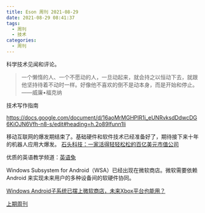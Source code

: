 ```yaml
---
title: Eson 周刊 2021-08-29
date: 2021-08-29 08:41:37
tags:
  - 周刊
  - 技术
categories:
  - 周刊
---
```


科学技术见闻和评论。

> 一个懒惰的人、一个不愿动的人，一旦动起来，就会持之以恒动下去，就跟他坚持待着不动时一样。好像他不喜欢的倒不是动本身，而是开始和停止。 ——威廉•福克纳



技术写作指南

https://docs.google.com/document/d/16aoMrMGHPIR1i_eUNRvksdDdwcDG6KiOJN6Vfh-n8-s/edit#heading=h.2o89lfunn1li

移动互联网的爆发期结束了。基础硬件和软件技术已经准备好了，期待接下来十年的机器人应用大爆发。
[石头科技：一家活得轻轻松松的百亿美元市值公司](https://www.latepost.com/news/dj_detail?id=810)


优质的英语教学频道：[英语兔](https://youtube.com/c/yingyutu)


Windows Subsystem for Android（WSA）已经出现在微软商店。微软需要依赖 Android 来实现未来用户的多种设备间的软硬件协同。

[Windows Android子系统已摆上微软商店，未来Xbox平台也能用？](http://www.expreview.com/80312.html)



[上期周刊](./weekly-2021-09-05)

